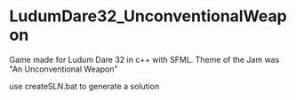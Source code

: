 # LudumDare32_UnconventionalWeapon
Game made for Ludum Dare 32 in c++ with SFML. Theme of the Jam was "An Unconventional Weapon"

use createSLN.bat to generate a solution